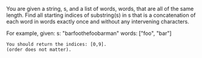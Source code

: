 You are given a string, s, and a list of words, words, that are all of the same length.
Find all starting indices of substring(s) in s that is a concatenation of
each word in words exactly once and without any intervening characters.

For example, given:
    s: "barfoothefoobarman"
    words: ["foo", "bar"]
    
    You should return the indices: [0,9].
    (order does not matter).